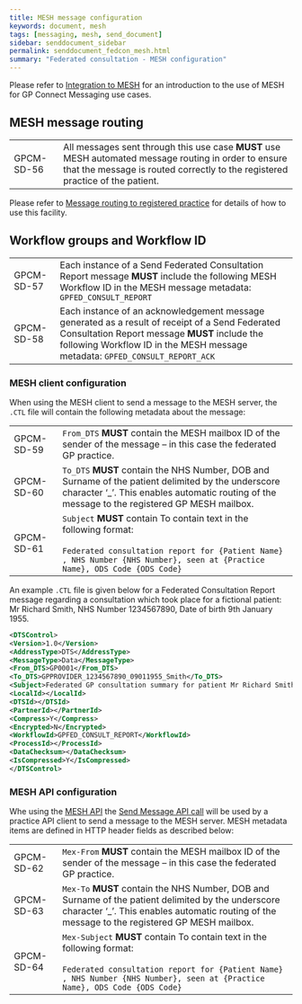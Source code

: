 ```yaml
---
title: MESH message configuration
keywords: document, mesh
tags: [messaging, mesh, send_document]
sidebar: senddocument_sidebar
permalink: senddocument_fedcon_mesh.html
summary: "Federated consultation - MESH configuration"
---
```


Please refer to [Integration to MESH](integration_mesh.html) for an introduction to the use of MESH for GP Connect Messaging use cases.

## MESH message routing ##

<table class="requirement-box">
  <tr>
    <td>GPCM-SD-56</td>
    <td>All messages sent through this use case <b>MUST</b> use MESH automated message routing in order to ensure that the message is routed correctly to the registered practice of the patient.</td>
  </tr>
</table>

Please refer to [Message routing to registered practice](integration_mesh.html#message-routing-to-registered-practice) for details of how to use this facility.

## Workflow groups and Workflow ID ##

<table class="requirement-box">
  <tr>
    <td>GPCM-SD-57</td>
    <td>Each instance of a Send Federated Consultation Report message <b>MUST</b> include the following MESH Workflow ID in the MESH message metadata: <code>GPFED_CONSULT_REPORT</code></td>
  </tr>
  <tr>
    <td>GPCM-SD-58</td>
    <td>Each instance of an acknowledgement message generated as a result of receipt of a Send Federated Consultation Report message <b>MUST</b> include the following Workflow ID in the MESH message metadata: <code>GPFED_CONSULT_REPORT_ACK</code></td>
  </tr>
</table>

### MESH client configuration 

When using the MESH client to send a message to the MESH server, the `.CTL` file will contain the following metadata about the message:

<table class="requirement-box">
  <tr>
    <td>GPCM-SD-59</td>
    <td><code>From_DTS</code> <b>MUST</b> contain the MESH mailbox ID of the sender of the message – in this case the federated GP practice.</td>
  </tr>
  <tr>
    <td>GPCM-SD-60</td>
    <td><code>To_DTS</code> <b>MUST</b> contain the NHS Number, DOB and Surname of the patient delimited by the underscore character ‘_’. This enables automatic routing of the message to the registered GP MESH mailbox.</td>
  </tr>
  <tr>
    <td>GPCM-SD-61</td>
    <td><code>Subject</code> <b>MUST</b> contain To contain text in the following format:<br/><br/><code>Federated consultation report for {Patient Name} , NHS Number {NHS Number}, seen at {Practice Name}, ODS Code {ODS Code}</code></td>
  </tr>
</table>


An example `.CTL` file is given below for a Federated Consultation Report message regarding a consultation which took place for a fictional patient: Mr Richard Smith, NHS Number 1234567890, Date of birth 9th January 1955.

```xml
<DTSControl>
<Version>1.0</Version>
<AddressType>DTS</AddressType>
<MessageType>Data</MessageType>
<From_DTS>GP0001</From_DTS>
<To_DTS>GPPROVIDER_1234567890_09011955_Smith</To_DTS>
<Subject>Federated GP consultation summary for patient Mr Richard Smith , NHS Number 1234567890, with details of encounter which at practice GP0001</Subject>
<LocalId></LocalId>
<DTSId></DTSId>
<PartnerId></PartnerId>
<Compress>Y</Compress>
<Encrypted>N</Encrypted>
<WorkflowId>GPFED_CONSULT_REPORT</WorkflowId>
<ProcessId></ProcessId>
<DataChecksum></DataChecksum>
<IsCompressed>Y</IsCompressed>
</DTSControl>
```

### MESH API configuration ###

Whe using the [MESH API](https://meshapi.docs.apiary.io/) the [Send Message API call](https://meshapi.docs.apiary.io/#reference/0/mesh-messages/send-a-message) will be used by a practice API client to send a message to the MESH server. MESH metadata items are defined in HTTP header fields as described below:

<table class="requirement-box">
  <tr>
    <td>GPCM-SD-62</td>
    <td><code>Mex-From</code>  <b>MUST</b> contain  the MESH mailbox ID of the sender of the message – in this case the federated GP practice.</td>
  </tr>
  <tr>
    <td>GPCM-SD-63</td>
    <td><code>Mex-To</code> <b>MUST</b> contain the NHS Number, DOB and Surname of the patient delimited by the underscore character ‘_’. This enables automatic routing of the message to the registered GP MESH mailbox.</td>
  </tr>
  <tr>
    <td>GPCM-SD-64</td>
    <td><code>Mex-Subject</code> <b>MUST</b> contain To contain text in the following format:<br/><br/><code>Federated consultation report for {Patient Name} , NHS Number {NHS Number}, seen at {Practice Name}, ODS Code {ODS Code}</code></td>
  </tr>
</table>
